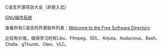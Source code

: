 C语言开源项目大全（非嵌入式）

[GNU操作系统](https://www.gnu.org/)

查看所有C语言的开源软件列表：[Welcome to the Free Software Directory](https://directory.fsf.org/wiki/Category/Programming-language/C)

比较有价值，值得学习的有Libc、Ffmpeg、SDL、Anjuta、Audacious、Bash、Chafa、gThumb、Oleo、VLC。